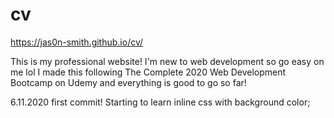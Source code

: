 # cv
https://jas0n-smith.github.io/cv/

This is my professional website!
I'm new to web development so go easy on me lol 
I made this following The Complete 2020 Web Development Bootcamp on Udemy and everything is good to go so far!


6.11.2020 first commit! Starting to learn inline css with background color; 
